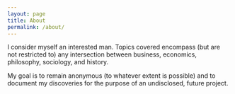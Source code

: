 ```yaml
---
layout: page
title: About
permalink: /about/
---
```


I consider myself an interested man. Topics covered encompass (but are not restricted to) any intersection between business, economics, philosophy, sociology, and history.

My goal is to remain anonymous (to whatever extent is possible) and to document my discoveries for the purpose of an undisclosed, future project.
